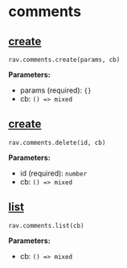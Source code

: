 # comments

## [create](https://www.ravelry.com/api#comments_create)

`rav.comments.create(params, cb)`

**Parameters:**
- params (required): `{}`
- cb: `() => mixed`

## [create](https://www.ravelry.com/api#comments_create)

`rav.comments.delete(id, cb)`

**Parameters:**
- id (required): `number`
- cb: `() => mixed`

## [list](https://www.ravelry.com/api#comments_list)

`rav.comments.list(cb)`

**Parameters:**
- cb: `() => mixed`

